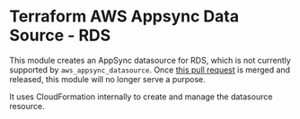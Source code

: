 # Terraform AWS Appsync Data Source - RDS

This module creates an AppSync datasource for RDS, which is not currently supported by `aws_appsync_datasource`. Once [this pull request](https://github.com/hashicorp/terraform-provider-aws/pull/9337) is merged and released, this module will no longer serve a purpose.

It uses CloudFormation internally to create and manage the datasource resource.